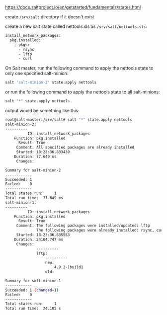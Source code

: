 https://docs.saltproject.io/en/getstarted/fundamentals/states.html

create `/srv/salt` directory if it doesn't exist

create a new salt state called nettools.sls as `/srv/salt/nettools.sls`:

```bash
install_network_packages:
  pkg.installed:
    - pkgs:
      - rsync
      - lftp
      - curl
```

On Salt master, run the following command to apply the nettools state to only one specified salt-minion:

```bash
salt 'salt-minion-2' state.apply nettools
```
or run the following command to apply the nettools state to all salt-minions:

```bash
salt "*" state.apply nettools
```
output would be something like this:


```bash
root@salt-master:/srv/salt# salt "*" state.apply nettools
salt-minion-2:
----------
          ID: install_network_packages
    Function: pkg.installed
      Result: True
     Comment: All specified packages are already installed
     Started: 18:23:36.833430
    Duration: 77.649 ms
     Changes:

Summary for salt-minion-2
------------
Succeeded: 1
Failed:    0
------------
Total states run:     1
Total run time:  77.649 ms
salt-minion-1:
----------
          ID: install_network_packages
    Function: pkg.installed
      Result: True
     Comment: The following packages were installed/updated: lftp
              The following packages were already installed: rsync, curl
     Started: 18:23:36.635583
    Duration: 24104.747 ms
     Changes:
              ----------
              lftp:
                  ----------
                  new:
                      4.9.2-1build1
                  old:

Summary for salt-minion-1
------------
Succeeded: 1 (changed=1)
Failed:    0
------------
Total states run:     1
Total run time:  24.105 s

```





